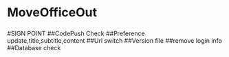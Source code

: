 # MoveOfficeOut
#####
#SIGN POINT
##CodePush Check
##Preference update,title,subtitle,content
##Url switch
##Version file
##remove login info
##Database check

